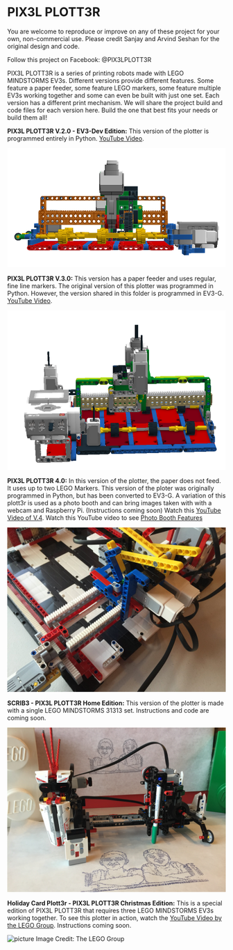 # PIX3L PLOTT3R
You are welcome to reproduce or improve on any of these project for your own, non-commercial use.  Please credit Sanjay and Arvind Seshan for the original design and code.

Follow this project on Facebook: @PIX3LPLOTT3R

PIX3L PLOTT3R is a series of printing robots made with LEGO MINDSTORMS EV3s. Different versions provide different features. Some feature a paper feeder, some feature LEGO markers, some feature multiple EV3s working together and some can even be built with just one set. Each version has a different print mechanism. We will share the project build and code files for each version here. Build the one that best fits your needs or build them all!

**PIX3L PLOTT3R V.2.0 - EV3-Dev Edition:** This version of the plotter is programmed entirely in Python. <a href="https://youtu.be/ovv3BeC4fmI">YouTube Video</a>. 

![picture](Pix3lPlott3rv2.png)

**PIX3L PLOTT3R V.3.0:** This version has a paper feeder and uses regular, fine line markers. The original version of this plotter was programmed in Python. However, the version shared in this folder is programmed in EV3-G.  <a href="https://youtu.be/4uXEJy2_22A">YouTube Video</a>.  

![picture](V3/Pix3lv3.png)

**PIX3L PLOTT3R 4.0:** In this version of the plotter, the paper does not feed. It uses up to two LEGO Markers. This version of the ploter was originally programmed in Python, but has been converted to EV3-G. A variation of this plott3r is used as a photo booth and can bring images taken with with a webcam and Raspberry Pi. (Instructions coming soon) Watch this <a href="https://youtu.be/BFtARiJcW8w">YouTube Video of V.4</a>.  Watch this YouTube video to see <a href="https://www.youtube.com/watch?v=ojMbPc9EGgU">Photo Booth Features</a> 

![picture](Pix3lPlott3rV4.jpg)

**SCRIB3 - PIX3L PLOTT3R Home Edition:** This version of the plotter is made with a single LEGO MINDSTORMS 31313 set. Instructions and code are coming soon.

![picture](SCRIB3.JPG)

**Holiday Card Plott3r -  PIX3L PLOTT3R Christmas Edition:** This is a special edition of PIX3L PLOTT3R that requires three LEGO MINDSTORMS EV3s working together. To see this plotter in action, watch the
 <a href="https://youtu.be/XGDPLqzy6EA">YouTube Video by the LEGO Group</a>. Instructions coming soon.

![picture](https://github.com/seshanbrothers/projects/raw/master/HolidayPlott3r.JPG)
Image Credit: The LEGO Group



